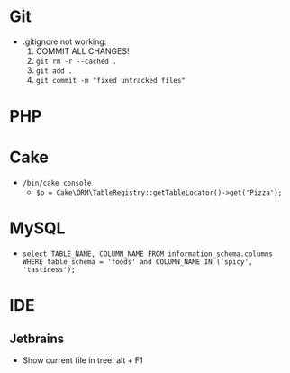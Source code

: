 # Git
* .gitignore not working:
    1. COMMIT ALL CHANGES!
    1. `git rm -r --cached .`
    1. `git add .`
    1. `git commit -m "fixed untracked files"`
# PHP
# Cake
* `/bin/cake console`
    * `$p = Cake\ORM\TableRegistry::getTableLocator()->get('Pizza');`
# MySQL
* `select TABLE_NAME, COLUMN_NAME FROM information_schema.columns WHERE table_schema = 'foods' and COLUMN_NAME IN ('spicy', 'tastiness');`
# IDE
## Jetbrains
* Show current file in tree: alt + F1
